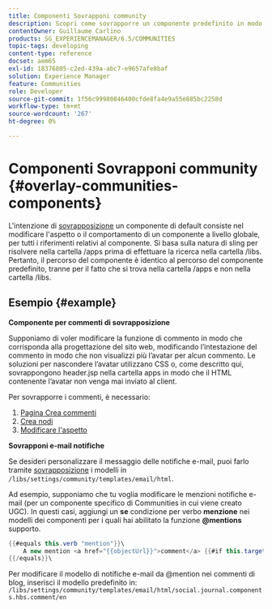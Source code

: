 ```yaml
---
title: Componenti Sovrapponi community
description: Scopri come sovrapporre un componente predefinito in modo da poter modificare l’aspetto o il comportamento di un componente a livello globale, per tutti i riferimenti relativi al componente.
contentOwner: Guillaume Carlino
products: SG_EXPERIENCEMANAGER/6.5/COMMUNITIES
topic-tags: developing
content-type: reference
docset: aem65
exl-id: 18376805-c2ed-439a-abc7-e9657afe8baf
solution: Experience Manager
feature: Communities
role: Developer
source-git-commit: 1f56c99980846400cfde8fa4e9a55e885bc2258d
workflow-type: tm+mt
source-wordcount: '267'
ht-degree: 0%

---
```


# Componenti Sovrapponi community {#overlay-communities-components}

L&#39;intenzione di [sovrapposizione](/help/communities/client-customize.md#overlays) un componente di default consiste nel modificare l&#39;aspetto o il comportamento di un componente a livello globale, per tutti i riferimenti relativi al componente. Si basa sulla natura di sling per risolvere nella cartella /apps prima di effettuare la ricerca nella cartella /libs. Pertanto, il percorso del componente è identico al percorso del componente predefinito, tranne per il fatto che si trova nella cartella /apps e non nella cartella /libs.

## Esempio {#example}

**Componente per commenti di sovrapposizione**

Supponiamo di voler modificare la funzione di commento in modo che corrisponda alla progettazione del sito web, modificando l’intestazione del commento in modo che non visualizzi più l’avatar per alcun commento. Le soluzioni per nascondere l’avatar utilizzano CSS o, come descritto qui, sovrappongono header.jsp nella cartella apps in modo che il HTML contenente l’avatar non venga mai inviato al client.

Per sovrapporre i commenti, è necessario:

1. [Pagina Crea commenti](/help/communities/overlay-create-comments-page.md)
1. [Crea nodi](/help/communities/overlay-create-nodes.md)
1. [Modificare l&#39;aspetto](/help/communities/overlay-alter-appearance.md)

**Sovrapponi e-mail notifiche**

Se desideri personalizzare il messaggio delle notifiche e-mail, puoi farlo tramite [sovrapposizione](/help/communities/client-customize.md#overlays) i modelli in `/libs/settings/community/templates/email/html`.

Ad esempio, supponiamo che tu voglia modificare le menzioni notifiche e-mail (per un componente specifico di Communities in cui viene creato UGC). In questi casi, aggiungi un **se** condizione per verbo **menzione** nei modelli dei componenti per i quali hai abilitato la funzione **@mentions** supporto.

```java
{{#equals this.verb "mention"}}\
    A new mention <a href="{{objectUrl}}">comment</a> {{#if this.target.properties.[jcr:title]}}to the article "{{{target.displayName}}}" {{/if}}was added by {{{user.name}}} on {{dateUtil this.published format="EEE, d MMM yyyy HH:mm:ss z"}}.\n \
{{/equals}}\
```

Per modificare il modello di notifiche e-mail da @mention nei commenti di blog, inserisci il modello predefinito in: `/libs/settings/community/templates/email/html/social.journal.components.hbs.comment/en`
